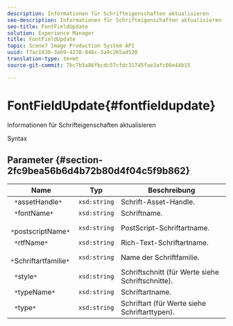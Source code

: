 ```yaml
---
description: Informationen für Schrifteigenschaften aktualisieren
seo-description: Informationen für Schrifteigenschaften aktualisieren
seo-title: FontFieldUpdate
solution: Experience Manager
title: FontFieldUpdate
topic: Scene7 Image Production System API
uuid: f7ac1830-3a69-4278-948c-3a9c265ad520
translation-type: tm+mt
source-git-commit: 7bc7b3a86fbcdc57cfdc31745fae3afc06e44b15

---
```



# FontFieldUpdate{#fontfieldupdate}

Informationen für Schrifteigenschaften aktualisieren

Syntax

## Parameter {#section-2fc9bea56b6d4b72b80d4f04c5f9b862}

| Name | Typ | Beschreibung |
|---|---|---|
| ` *`assetHandle`*` | `xsd:string` | Schrift-Asset-Handle. |
| ` *`fontName`*` | `xsd:string` | Schriftname. |
| ` *`postscriptName`*` | `xsd:string` | PostScript-Schriftartname. |
| ` *`rtfName`*` | `xsd:string` | Rich-Text-Schriftartname. |
| ` *`Schriftartfamilie`*` | `xsd:string` | Name der Schriftfamilie. |
| ` *`style`*` | `xsd:string` | Schriftschnitt (für Werte siehe Schriftschnitte). |
| ` *`typeName`*` | `xsd:string` | Schriftartname. |
| ` *`type`*` | `xsd:string` | Schriftart (für Werte siehe Schriftarttypen). |


